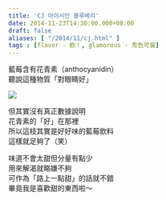 ```yaml
---
title: 'CJ 아이시안 블루베리'
date: 2014-11-23T14:30:00.000+08:00
draft: false
aliases: [ "/2014/11/cj.html" ]
tags : [flavor - 飲！, glamorous - 秀色可餐]
---
```


藍莓含有花青素（anthocyanidin）  
聽說這種物質「對眼睛好」  

![](/images/cjblueberry.jpg)

但其實沒有真正數據說明  
花青素的「好」在那裡  
所以這枝其實是好好味的藍莓飲料  
這樣就足夠了（笑）  
  
味道不會太甜但分量有點少  
用來解渴就略嫌不夠  
可作為「路上一點甜」的話就不錯  
畢竟我是喜歡甜的東西啦～
